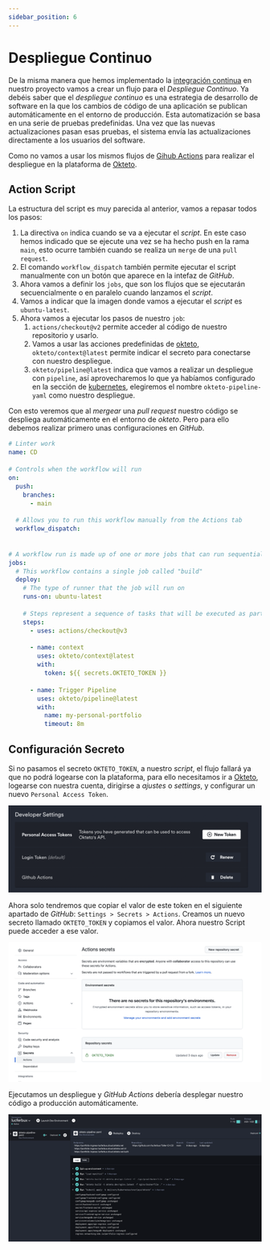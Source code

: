 ```yaml
---
sidebar_position: 6
---
```


# Despliegue Continuo

De la misma manera que hemos implementado la [integración continua](./ci) en nuestro proyecto vamos a crear un flujo para el *Despliegue Continuo*. Ya debéis saber que el *despliegue continuo* es una estrategia de desarrollo de software en la que los cambios de código de una aplicación se publican automáticamente en el entorno de producción. Esta automatización se basa en una serie de pruebas predefinidas. Una vez que las nuevas actualizaciones pasan esas pruebas, el sistema envía las actualizaciones directamente a los usuarios del software.

Como no vamos a usar los mismos flujos de [Gihub Actions](https://docs.github.com/en/actions) para realizar el despliegue en la plataforma de [Okteto](https://www.okteto.com).

## Action Script

La estructura del script es muy parecida al anterior, vamos a repasar todos los pasos:

1. La directiva `on` indica cuando se va a ejecutar el *script*. En este caso hemos indicado que se ejecute una vez se ha hecho push en la rama `main`, esto ocurre también cuando se realiza un `merge` de una `pull request`.
2. El comando `workflow_dispatch` también permite ejecutar el script manualmente con un botón que aparece en la intefaz de *GitHub*.
3. Ahora vamos a definir los `jobs`, que son los flujos que se ejecutarán secuencialmente o en paralelo cuando lanzamos el *script*.
4. Vamos a indicar que la imagen donde vamos a ejecutar el *script* es `ubuntu-latest`.
5. Ahora vamos a ejecutar los pasos de nuestro `job`:
   1. `actions/checkout@v2` permite acceder al código de nuestro repositorio y usarlo.
   2. Vamos a usar las acciones predefinidas de [okteto](https://www.okteto.com/docs/cloud/github-actions/), `okteto/context@latest` permite indicar el secreto para conectarse con nuestro despliegue.
   3. `okteto/pipeline@latest` indica que vamos a realizar un despliegue con `pipeline`, así aprovecharemos lo que ya habíamos configurado en la sección de [kubernetes](./kustomize_okteto), elegiremos el nombre `okteto-pipeline-yaml` como nuestro despliegue.

Con esto veremos que al *mergear* una *pull request* nuestro código se despliega automáticamente en el entorno de *okteto*. Pero para ello debemos realizar primero unas configuraciones en *GitHub*.

```yaml title=".github/workflows/cd.yml"
# Linter work 
name: CD

# Controls when the workflow will run
on:
  push:
    branches:
      - main

  # Allows you to run this workflow manually from the Actions tab
  workflow_dispatch:


# A workflow run is made up of one or more jobs that can run sequentially or in parallel
jobs:
  # This workflow contains a single job called "build"
  deploy:
    # The type of runner that the job will run on
    runs-on: ubuntu-latest
    
    # Steps represent a sequence of tasks that will be executed as part of the job
    steps:
      - uses: actions/checkout@v3
     
      - name: context
        uses: okteto/context@latest
        with:
          token: ${{ secrets.OKTETO_TOKEN }}
     
      - name: Trigger Pipeline
        uses: okteto/pipeline@latest
        with:
          name: my-personal-portfolio
          timeout: 8m
```

## Configuración Secreto

Si no pasamos el secreto `OKTETO_TOKEN`, a nuestro *script*, el flujo fallará ya que no podrá logearse con la plataforma, para ello necesitamos ir a [Okteto](https://www.okteto.com/), logearse con nuestra cuenta, dirigirse a *ajustes* o *settings*, y configurar un nuevo `Personal Access Token`.

![okteto login](../../static/img/tutorial/cicd/7_cd_okteto.png)

Ahora solo tendremos que copiar el valor de este token en el siguiente apartado de *GitHub*: `Settings > Secrets > Actions`. Creamos un nuevo secreto llamado `OKTETO_TOKEN` y copiamos el valor. Ahora nuestro Script puede acceder a ese valor.

![Github Action Secret](../../static/img/tutorial/cicd/8_github_action_secret.png)

Ejecutamos un despliegue y *GitHub Actions* debería desplegar nuestro código a producción automáticamente.

![okteto deployed](../../static/img/tutorial/cicd/4_okteto.png)
